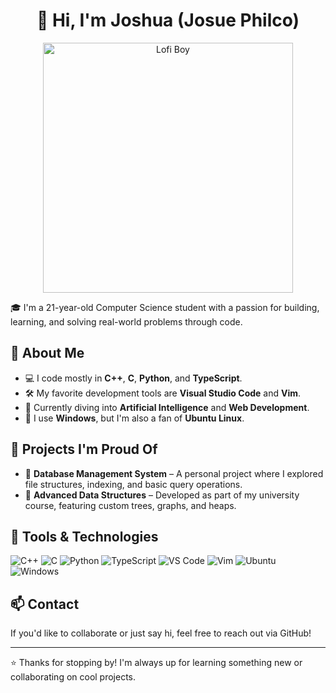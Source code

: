 <h1 align="center">👋 Hi, I'm Joshua (Josue Philco)</h1>

<p align="center">
  <img src="assets/LofiBoy.gif" alt="Lofi Boy" width="400"/>
</p>

🎓 I'm a 21-year-old Computer Science student with a passion for building, learning, and solving real-world problems through code.

## 🧠 About Me

- 💻 I code mostly in **C++**, **C**, **Python**, and **TypeScript**.
- 🛠️ My favorite development tools are **Visual Studio Code** and **Vim**.
- 🌱 Currently diving into **Artificial Intelligence** and **Web Development**.
- 🐧 I use **Windows**, but I'm also a fan of **Ubuntu Linux**.

## 🚀 Projects I'm Proud Of

- 📂 **Database Management System** – A personal project where I explored file structures, indexing, and basic query operations.
- 🌳 **Advanced Data Structures** – Developed as part of my university course, featuring custom trees, graphs, and heaps.

## 🧰 Tools & Technologies

![C++](https://img.shields.io/badge/C++-00599C?style=flat&logo=cplusplus&logoColor=white)
![C](https://img.shields.io/badge/C-27338e?style=flat&logo=c&logoColor=white)
![Python](https://img.shields.io/badge/Python-3776AB?style=flat&logo=python&logoColor=white)
![TypeScript](https://img.shields.io/badge/TypeScript-3178C6?style=flat&logo=typescript&logoColor=white)
![VS Code](https://img.shields.io/badge/VSCode-007ACC?style=flat&logo=visualstudiocode&logoColor=white)
![Vim](https://img.shields.io/badge/Vim-019733?style=flat&logo=vim&logoColor=white)
![Ubuntu](https://img.shields.io/badge/Ubuntu-E95420?style=flat&logo=ubuntu&logoColor=white)
![Windows](https://img.shields.io/badge/Windows-0078D6?style=flat&logo=windows&logoColor=white)

## 📫 Contact

If you'd like to collaborate or just say hi, feel free to reach out via GitHub!

---

⭐ Thanks for stopping by! I'm always up for learning something new or collaborating on cool projects.
